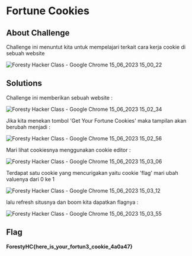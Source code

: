 # Fortune Cookies

## About Challenge
Challenge ini menuntut kita untuk mempelajari terkait cara kerja cookie di sebuah website

![Foresty Hacker Class - Google Chrome 15_06_2023 15_00_22](https://github.com/mirandadewi/CTF-Write-Up/assets/136687271/d82ebd2f-596e-4037-b8e5-e3cc419f8725)

## Solutions
Challenge ini memberikan sebuah website :

![Foresty Hacker Class - Google Chrome 15_06_2023 15_02_34](https://github.com/mirandadewi/CTF-Write-Up/assets/136687271/17f3b157-d962-4b6c-8076-9375bc7ee227)

Jika kita menekan tombol 'Get Your Fortune Cookies' maka tampilan akan berubah menjadi :

![Foresty Hacker Class - Google Chrome 15_06_2023 15_02_56](https://github.com/mirandadewi/CTF-Write-Up/assets/136687271/6c8d988c-36d8-4341-9aca-d445156b28b1)

Mari lihat cookiesnya menggunakan cookie editor :

![Foresty Hacker Class - Google Chrome 15_06_2023 15_03_06](https://github.com/mirandadewi/CTF-Write-Up/assets/136687271/7793f1c2-fb87-4415-a419-8ebe6b89b814)

Terdapat satu cookie yang mencurigakan yaitu cookie 'flag' mari ubah valuenya dari 0 ke 1

![Foresty Hacker Class - Google Chrome 15_06_2023 15_03_12](https://github.com/mirandadewi/CTF-Write-Up/assets/136687271/c493397b-7154-4f7a-87ee-5c18ea391040)

lalu refresh situsnya dan boom kita dapatkan flagnya :

![Foresty Hacker Class - Google Chrome 15_06_2023 15_03_55](https://github.com/mirandadewi/CTF-Write-Up/assets/136687271/9906570b-49ab-43aa-9bc6-85adef406f21)

## Flag

**ForestyHC{here_is_your_fortun3_cookie_4a0a47}**

